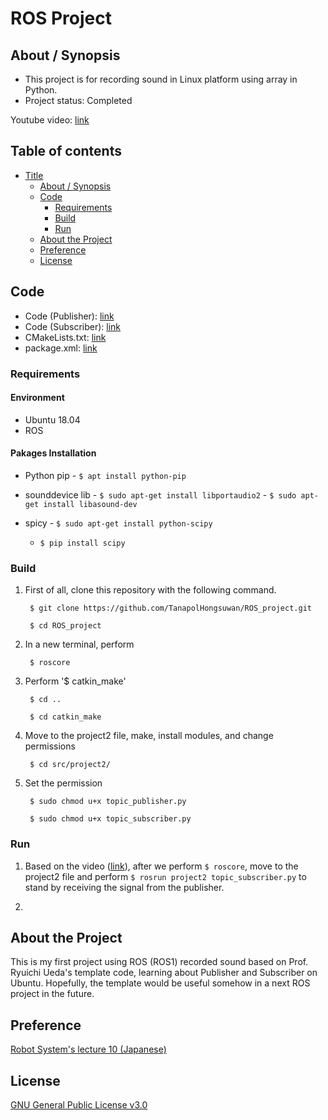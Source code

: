 # ROS Project

## About / Synopsis

* This project is for recording sound in Linux platform using array in Python.
* Project status: Completed

Youtube video: [link]()

## Table of contents

* [Title](#ros-project)
  * [About / Synopsis](#about--synopsis)
  * [Code](#code)
    * [Requirements](#requirements)
    * [Build](#build)
    * [Run](#run)
  * [About the Project](#about-the-project)
  * [Preference](#preference)
  * [License](#license)
  
## Code

* Code (Publisher): [link](https://github.com/TanapolHongsuwan/ROS_project/blob/main/topic_publisher.py)
* Code (Subscriber): [link]()
* CMakeLists.txt: [link]()
* package.xml: [link]()

### Requirements

#### Environment

  * Ubuntu 18.04
  * ROS
  
#### Pakages Installation

  * Python pip - `$ apt install python-pip`
  
  * sounddevice lib - `$ sudo apt-get install libportaudio2`
  		    - `$ sudo apt-get install libasound-dev`
		    
  * spicy - `$ sudo apt-get install python-scipy`
  	  - `$ pip install scipy`
  
### Build

1. First of all, clone this repository with the following command.

		$ git clone https://github.com/TanapolHongsuwan/ROS_project.git
       
		$ cd ROS_project

2. In a new terminal, perform
		
		$ roscore
		
3. Perform '$ catkin_make'

		$ cd ..
		
		$ cd catkin_make
       
4. Move to the project2 file, make, install modules, and change permissions

		$ cd src/project2/
		
5. Set the permission

		$ sudo chmod u+x topic_publisher.py
		
		$ sudo chmod u+x topic_subscriber.py
  
### Run

1. Based on the video ([link]()), after we perform `$ roscore`, move to the project2 file and perform `$ rosrun project2 topic_subscriber.py` to stand by receiving the signal from the publisher.

2. 
  
## About the Project

This is my first project using ROS (ROS1) recorded sound based on Prof. Ryuichi Ueda's template code, learning about Publisher and Subscriber on Ubuntu. Hopefully, the template would be useful somehow in a next ROS project in the future.

## Preference

[Robot System's lecture 10 (Japanese)](https://ryuichiueda.github.io/robosys2020/lesson10_ros.html#/)

## License

[GNU General Public License v3.0]()
